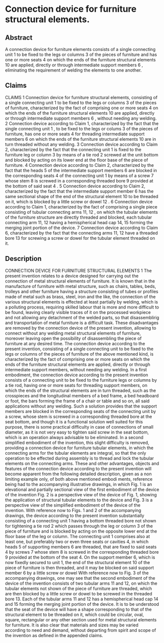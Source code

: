 # Connection device for furniture structural elements.

## Abstract
A connection device for furniture elements consists of a single connecting unit 1 to be fixed to the legs or columns 3 of the pieces of furniture and has one or more seats 4 on which the ends of the furniture structural elements 10 are applied, directly or through intermediate support members 6 , eliminating the requirement of welding the elements to one another.

## Claims
CLAIMS 1 Connection device for furniture structural elements, consisting of a single connecting unit 1 to be fixed to the legs or columns 3 of the pieces of furniture, characterized by the fact of comprising one or more seats 4 on which the ends of the furniture structural elements 10 are applied, directly or through intermediate support members 6 , without needing any welding. 2 Connection device according to Claim 1, characterized by the fact that the single connecting unit 1 , to be fixed to the legs or colums 3 of the pieces of furniture, has one or more seats 4 for threading intermediate support members 6 on which the ends of the furniture structural elements 10 are in turn threaded without any welding. 3 Connection device according to Claim 2, characterized by the fact that the connecting unit 1 is fixed to the furniture leg or column 3 by means of a tie rod 2 screwed at the unit bottom and blocked by acting on its lower end at the floor base of the piece of furniture. 4 Connection device according to Claim 2, characterized by the fact that the heads 5 of the intermediate support members 6 are blocked in the corresponding seats 4 of the connecting unit 1 by means of a screw 7 whose stem 8 is screwed in a corresponding threaded bore 9 provided at the bottom of said seat 4 . 5 Connection device according to Claim 2, characterized by the fact that the intermediate support member 6 has the same sectional shape of the end of the structural element 10 to be threaded on it, which is blocked by a little screw or dowel 12 . 6 Connection device according to Claim 1, characterized by the fact of comprising a single piece consisting of tubular connecting arms 11, 12 , on which the tubular elements of the furniture structure are directly threaded and blocked, each tubular connecting arm 11, 12 having a hemispherical head cap 14, 15 forming the merging joint portion of the device. 7 Connection device according to Claim 6, characterized by the fact that the connecting arms 11, 12 have a threaded bore 13 for screwing a screw or dowel for the tubular element threaded on it.

## Description
CONNECTION DEVICE FOR FURNITURE STRUCTURAL ELEMENTS 1 The present invention relates to a device designed for carrying out the connection of metal structural elements of furniture. It is known that in the manufacture of furniture with metal structure, such as chairs, tables, beds, trolleys and other furniture having a structure consisting of tubes or profiles made of metal such as brass, steel, iron and the like, the connection of the various structural elements is effected at least partially by welding, which is a polluting process, requiring skilled labour that is more and more difficult to be found, leaving clearly visible traces of it on the processed workpiece and not allowing any detachment of the welded parts, so that disassemblirig and transportation of metal furniture is a difficult task. These disadvantages are removed by the connection device of the present invention, allowing to connect without any welding metal structural elements of furniture, moreover leaving open the possibility of disassembling the piece of furniture at any desired time. The connection device according to the present invention, consisting of a single connecting unit to be fixed to the legs or columns of the pieces of furniture of the above mentioned kind, is characterized by the fact of comprising one or more seats on which the ends of the furniture structural elements are applied, directly or through intermediate support members, without needing any welding. In a first embodiment, the connection device according to the present invention consists of a connecting unit to be fixed to the furniture legs or columns by a tie rod, having one or more seats for threading support members, on which the ends of the structural elements are in turn threaded, such as the crosspieces and the longitudinal members of a bed frame, a bed headboard or foot, the bars forming the frame of a chair or table and so on, all said applications without any welding. Such a solution provides that the support members are blocked in the corresponding seats of the connecting unit by a screw, whose stem is screwed in a corresponding threaded bore at the seat bottom, and though it is a functional solution well suited for this purpose, there is some practical difficulty in case of connections of small diameter, as it is not very easy to tighten said screw in the seat bottom, which is an operation always advisable to be eliminated. In a second simplified embodiment of the invention, this slight difficulty is removed, providing a connection device for furniture tubular elements, in which the connecting arms for the tubular elements are integral, so that the only operation to be effected during assembly is to thread and lock the tubular elements on the connecting arms. These and other advantages, objects and features of the connection device according to the present invention will become apparent from the following detailed description, given as a non limiting example only, of both above mentioned embodi ments, reference being had to the accompanying illustrative drawings, in which Fig. 1 is an elevational and partially sectional view of the first embodiment of the device of the invention Fig. 2 is a perspective view of the device of Fig. 1, showing the application of structural tubular elements to the device and Fig. 3 is a perspective view of the simplified embodiment of the device of the invention. With reference now to Figs. 1 and 2 of the accompanying drawings, the device according to the present invention substantially consisting of a connecting unit 1 having a bottom threaded bore not shown for tightening a tie rod 2 which passes through the leg or column 3 of the piece of furniture and is blocked by acting on the opposite lower end at the floor base of the leg or column. The connecting unit 1 comprises also at least one, but preferably two or even three seats or cavities 4, in which heads 5 of supporting members 6 are threaded, that are fixed to said seats 4 by screws 7 whose stem 8 is screwed in the corresponding threaded bore 9 provided at the bottom of the seat 4. On the support member 6, which is now fixedly secured to unit 1, the end of the structural element 10 of the piece of furniture is then threaded, and it may be blocked on said support member 6 by a little screw or dowel With reference now to Fig. 3 of the accompanying drawings, one may see that the second embodiment of the device of the invention consists of two tubular arms 11 and 12, on which the tubular elements not shown of the piece of furniture are threaded, which are then blocked by a little screw or dowel to be screwed in the threaded bore 13. Each of the tubular arms 11 and 12 has a hemispherical head cap 14 and 15 forming the merging joint portion of the device. It is to be understood that the seat of the device will have a shape corresponding to that of the structural element to be threaded on it, which could be circular, oval, square, rectangular or any other section used for metal structural elements for furniture. It is also clear that materials and sizes may be varied according to need and demand, without departing from spirit and scope of the invention as defined in the appended claims.